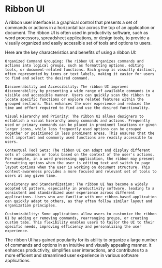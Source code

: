 # Ribbon UI

A ribbon user interface is a graphical control that presents a set of commands or actions in a horizontal bar across the top of an application or document. The ribbon UI is often used in productivity software, such as word processors, spreadsheet applications, or design tools, to provide a visually organized and easily accessible set of tools and options to users.

Here are the key characteristics and benefits of using a ribbon UI:

    Organized Command Grouping: The ribbon UI organizes commands and actions into logical groups, such as formatting options, editing tools, or document-related functions. Each group is visually distinct, often represented by icons or text labels, making it easier for users to find and select the desired command.

    Discoverability and Accessibility: The ribbon UI improves discoverability by presenting a wide range of available commands in a visible and accessible manner. Users can quickly scan the ribbon to locate specific functions or explore related features within the grouped sections. This enhances the user experience and reduces the time and effort required to find and use the desired functionality.

    Visual Hierarchy and Priority: The ribbon UI allows designers to establish a visual hierarchy among commands and actions. Frequently used or primary commands can be placed in prominent locations or given larger icons, while less frequently used options can be grouped together or positioned in less prominent areas. This ensures that the most important and commonly used functions are readily accessible to users.

    Contextual Tool Sets: The ribbon UI can adapt and display different sets of commands or tools based on the context of the user's actions. For example, in a word processing application, the ribbon may present formatting options when the user is editing text and switch to page layout options when the user is working on document structure. This context-awareness provides a more focused and relevant set of tools to users at any given time.

    Consistency and Standardization: The ribbon UI has become a widely adopted UI pattern, especially in productivity software, leading to a consistent and standardized user experience across different applications. Users who are familiar with one ribbon-based application can quickly adapt to others, as they often follow similar layout and organization principles.

    Customizability: Some applications allow users to customize the ribbon UI by adding or removing commands, rearranging groups, or creating custom tabs. This flexibility enables users to tailor the UI to their specific needs, improving efficiency and personalizing the user experience.

The ribbon UI has gained popularity for its ability to organize a large number of commands and options in an intuitive and visually appealing manner. It enhances productivity, simplifies user interactions, and contributes to a more efficient and streamlined user experience in various software applications.